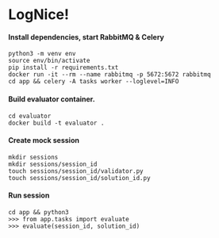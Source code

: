 # LogNice!

#### Install dependencies, start RabbitMQ & Celery

```
python3 -m venv env
source env/bin/activate
pip install -r requirements.txt
docker run -it --rm --name rabbitmq -p 5672:5672 rabbitmq
cd app && celery -A tasks worker --loglevel=INFO
```

#### Build evaluator container.

```
cd evaluator
docker build -t evaluator .
```

#### Create mock session

```
mkdir sessions
mkdir sessions/session_id
touch sessions/session_id/validator.py
touch sessions/session_id/solution_id.py
```

#### Run session

```
cd app && python3
>>> from app.tasks import evaluate
>>> evaluate(session_id, solution_id)
```
